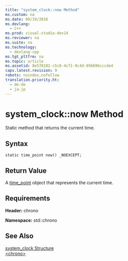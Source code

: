 ```yaml
---
title: "system_clock::now Method"
ms.custom: na
ms.date: 09/19/2016
ms.devlang: 
  - C++
ms.prod: visual-studio-dev14
ms.reviewer: na
ms.suite: na
ms.technology: 
  - devlang-cpp
ms.tgt_pltfrm: na
ms.topic: article
ms.assetid: 8e578182-c5c8-4cf1-9c4d-956696cccded
caps.latest.revision: 9
robots: noindex,nofollow
translation.priority.ht: 
  - de-de
  - ja-jp
---
```

# system_clock::now Method
Static method that returns the current time.  
  
## Syntax  
  
```  
static time_point now() _NOEXCEPT;  
```  
  
## Return Value  
 A [time_point](../vs140/time_point-Class.md) object that represents the current time.  
  
## Requirements  
 **Header:** chrono  
  
 **Namespace:** std::chrono  
  
## See Also  
 [system_clock Structure](../vs140/system_clock-Structure.md)   
 [<chrono\>](../vs140/-chrono-.md)